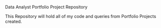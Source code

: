 Data Analyst Portfolio Project Repository

This Repository will hold all of my code and queries from Portfolio Projects created.
